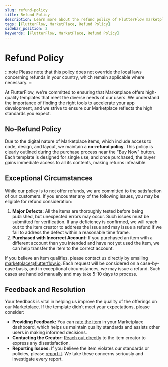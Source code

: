 ```yaml
---
slug: refund-policy
title: Refund Policy
description: Learn more about the refund policy of FlutterFlow marketplace.
tags: [FlutterFlow, MarketPlace, Refund Policy]
sidebar_position: 2
keywords: [FlutterFlow, MarketPlace, Refund Policy]
---
```


# Refund Policy

:::note
Please note that this policy does not override the local laws concerning refunds in your country, which remain applicable where necessary.
:::

At FlutterFlow, we're committed to ensuring that Marketplace offers high-quality templates that meet the diverse needs of our users. We understand the importance of finding the right tools to accelerate your app development, and we strive to ensure our Marketplace reflects the high standards you expect.

## No-Refund Policy

Due to the digital nature of Marketplace items, which include access to code, design, and layout, we maintain a **no-refund policy**. This policy is clearly outlined during the purchase process near the "Buy Now" button. Each template is designed for single use, and once purchased, the buyer gains immediate access to all its contents, making returns infeasible.

## Exceptional Circumstances

While our policy is to not offer refunds, we are committed to the satisfaction of our customers. If you encounter any of the following issues, you may be eligible for refund consideration:

1. **Major Defects:** All the items are thoroughly tested before being published, but unexpected errors may occur. Such issues must be submitted for verification. If any deficiency is confirmed, we will reach out to the item creator to address the issue and may issue a refund if we fail to address the defect within a reasonable time frame.
2. **Purchased with Incorrect Account:** If you purchased an item with a different account than you intended and have not yet used the item, we can help transfer the item to the correct account.

If you believe an item qualifies, please contact us directly by emailing [marketplace@flutterflow.io](mailto:marketplace@flutterflow.io). Each request will be considered on a case-by-case basis, and in exceptional circumstances, we may issue a refund. Such cases are handled manually and may take 5-10 days to process.

## Feedback and Resolution

Your feedback is vital in helping us improve the quality of the offerings on our Marketplace. If the template didn’t meet your expectations, please consider:

- **Providing Feedback:** You can [rate the item](submit-feedback.md#rate-an-item) in your Marketplace dashboard, which helps us maintain quality standards and assists other users in making informed decisions.
- **Contacting the Creator:** [Reach out directly](submit-feedback.md#contact-the-item-creator) to the item creator to express any dissatisfaction.
- **Reporting Issues:** If you believe the item violates our standards or policies, please [report it](submit-feedback.md#report-an-item). We take these concerns seriously and investigate every report.